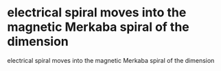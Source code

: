 # electrical spiral moves into the magnetic Merkaba spiral of the dimension

electrical spiral moves into the magnetic Merkaba spiral of the dimension